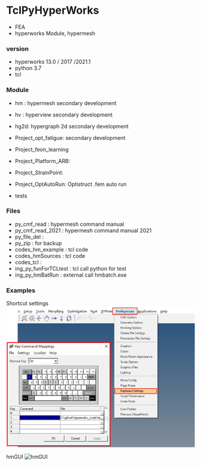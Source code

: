 # TclPyHyperWorks
+ FEA
+ hyperworks Module, hypermesh

### version
+ hyperworks 13.0 / 2017 /2021.1
+ python 3.7
+ tcl

### Module
+ hm : hypermesh secondary development
+ hv : hyperview secondary development
+ hg2d: hypergraph 2d secondary development

+ Project_opt_fatigue: secondary development
+ Project_feon_learning
+ Project_Platform_ARB: 
+ Project_StrainPoint: 
+ Project_OptAutoRun: Optistruct .fem auto run

+ tests 


### Files
+ py_cmf_read : hypermesh command manual
+ py_cmf_read_2021 : hypermesh command manual 2021
+ py_file_del : 
+ py_zip : for backup
+ codes_hm_example : tcl code
+ codes_hmSources : tcl code
+ codes_tcl : 
+ ing_py_funForTCLtest : tcl call python for test
+ ing_py_hmBatRun : external call hmbatch.exe



### Examples

Shortcut settings
![scset](./README/figure_hm_scset.png)

hmGUI
![hmGUI](./README/figure_hmGUI.png)
